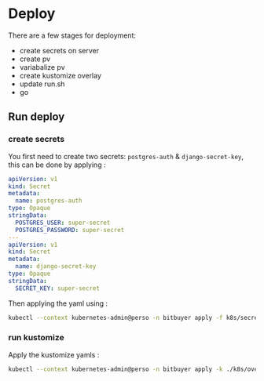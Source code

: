 # Deploy

There are a few stages for deployment:

- create secrets on server
- create pv
- variabalize pv
- create kustomize overlay
- update run.sh
- go

## Run deploy

### create secrets

You first need to create two secrets: `postgres-auth` & `django-secret-key`, this can be done by applying :

```yaml
apiVersion: v1
kind: Secret
metadata:
  name: postgres-auth
type: Opaque
stringData:
  POSTGRES_USER: super-secret
  POSTGRES_PASSWORD: super-secret
---
apiVersion: v1
kind: Secret
metadata:
  name: django-secret-key
type: Opaque
stringData:
  SECRET_KEY: super-secret
```

Then applying the yaml using :

```bash
kubectl --context kubernetes-admin@perso -n bitbuyer apply -f k8s/secrets.prod.yml
```

### run kustomize

Apply the kustomize yamls :

```bash
kubectl --context kubernetes-admin@perso -n bitbuyer apply -k ./k8s/overlays/prod/
```
